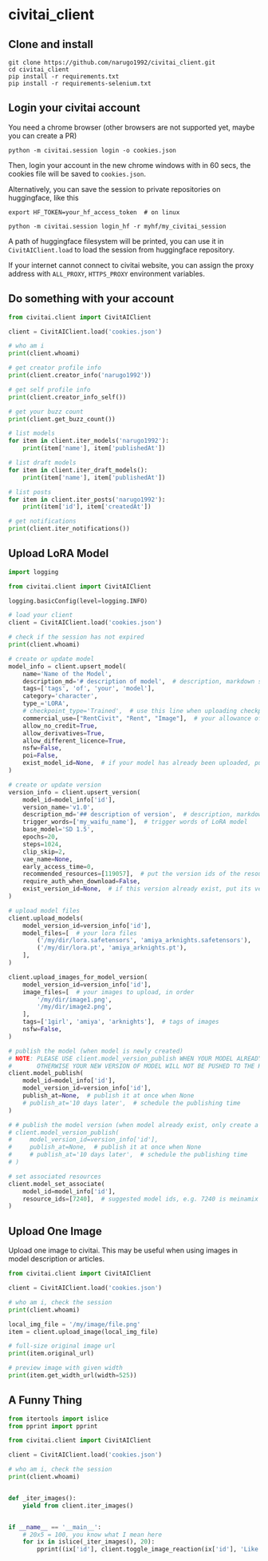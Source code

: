 # civitai_client

## Clone and install

```shell
git clone https://github.com/narugo1992/civitai_client.git
cd civitai_client
pip install -r requirements.txt
pip install -r requirements-selenium.txt
```

## Login your civitai account

You need a chrome browser (other browsers are not supported yet, maybe you can create a PR)

```shell
python -m civitai.session login -o cookies.json
```

Then, login your account in the new chrome windows with in 60 secs, the cookies file will be saved to `cookies.json`.

Alternatively, you can save the session to private repositories on huggingface, like this

```shell
export HF_TOKEN=your_hf_access_token  # on linux

python -m civitai.session login_hf -r myhf/my_civitai_session
```

A path of huggingface filesystem will be printed, you can use it in `CivitAIClient.load` to load the session from
huggingface repository.

If your internet cannot connect to civitai website, you can assign the proxy address with `ALL_PROXY`, `HTTPS_PROXY`
environment variables.

## Do something with your account

```python
from civitai.client import CivitAIClient

client = CivitAIClient.load('cookies.json')

# who am i
print(client.whoami)

# get creator profile info
print(client.creator_info('narugo1992'))

# get self profile info
print(client.creator_info_self())

# get your buzz count
print(client.get_buzz_count())

# list models
for item in client.iter_models('narugo1992'):
    print(item['name'], item['publishedAt'])

# list draft models
for item in client.iter_draft_models():
    print(item['name'], item['publishedAt'])

# list posts
for item in client.iter_posts('narugo1992'):
    print(item['id'], item['createdAt'])

# get notifications
print(client.iter_notifications())
```

## Upload LoRA Model

```python
import logging

from civitai.client import CivitAIClient

logging.basicConfig(level=logging.INFO)

# load your client
client = CivitAIClient.load('cookies.json')

# check if the session has not expired
print(client.whoami)

# create or update model
model_info = client.upsert_model(
    name='Name of the Model',
    description_md='# description of model',  # description, markdown supported
    tags=['tags', 'of', 'your', 'model'],
    category='character',
    type_='LORA',
    # checkpoint_type='Trained',  # use this line when uploading checkpoint
    commercial_use=["RentCivit", "Rent", "Image"],  # your allowance of commercial use
    allow_no_credit=True,
    allow_derivatives=True,
    allow_different_licence=True,
    nsfw=False,
    poi=False,
    exist_model_id=None,  # if your model has already been uploaded, put its id here to avoid duplicated creation
)

# create or update version
version_info = client.upsert_version(
    model_id=model_info['id'],
    version_name='v1.0',
    description_md='## description of version',  # description, markdown supported
    trigger_words=['my_waifu_name'],  # trigger words of LoRA model
    base_model='SD 1.5',
    epochs=20,
    steps=1024,
    clip_skip=2,
    vae_name=None,
    early_access_time=0,
    recommended_resources=[119057],  # put the version ids of the resources here, e.g. 119057 is meinamix v11
    require_auth_when_download=False,
    exist_version_id=None,  # if this version already exist, put its version id here to avoid duplicated creation
)

# upload model files
client.upload_models(
    model_version_id=version_info['id'],
    model_files=[  # your lora files
        ('/my/dir/lora.safetensors', 'amiya_arknights.safetensors'),
        ('/my/dir/lora.pt', 'amiya_arknights.pt'),
    ],
)

client.upload_images_for_model_version(
    model_version_id=version_info['id'],
    image_files=[  # your images to upload, in order
        '/my/dir/image1.png',
        '/my/dir/image2.png',
    ],
    tags=['1girl', 'amiya', 'arknights'],  # tags of images
    nsfw=False,
)

# publish the model (when model is newly created)
# NOTE: PLEASE USE client.model_version_publish WHEN YOUR MODEL ALREADY EXIST
#       OTHERWISE YOUR NEW VERSION OF MODEL WILL NOT BE PUSHED TO THE HOMEPAGE
client.model_publish(
    model_id=model_info['id'],
    model_version_id=version_info['id'],
    publish_at=None,  # publish it at once when None
    # publish_at='10 days later',  # schedule the publishing time
)

# # publish the model version (when model already exist, only create a new version)
# client.model_version_publish(
#     model_version_id=version_info['id'],
#     publish_at=None,  # publish it at once when None
#     # publish_at='10 days later',  # schedule the publishing time
# )

# set associated resources
client.model_set_associate(
    model_id=model_info['id'],
    resource_ids=[7240],  # suggested model ids, e.g. 7240 is meinamix
)

```

## Upload One Image

Upload one image to civitai. This may be useful when using images in model description or articles.

```python
from civitai.client import CivitAIClient

client = CivitAIClient.load('cookies.json')

# who am i, check the session
print(client.whoami)

local_img_file = '/my/image/file.png'
item = client.upload_image(local_img_file)

# full-size original image url
print(item.original_url)

# preview image with given width
print(item.get_width_url(width=525))

```

## A Funny Thing

```python
from itertools import islice
from pprint import pprint

from civitai.client import CivitAIClient

client = CivitAIClient.load('cookies.json')

# who am i, check the session
print(client.whoami)


def _iter_images():
    yield from client.iter_images()


if __name__ == '__main__':
    # 20x5 = 100, you know what I mean here
    for ix in islice(_iter_images(), 20):
        pprint((ix['id'], client.toggle_image_reaction(ix['id'], 'Like')))

```

